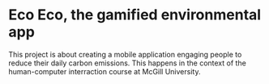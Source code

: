 # Eco Eco, the gamified environmental app

This project is about creating a mobile application engaging people to reduce their daily carbon emissions. This happens in the context of the human-computer interraction course at McGill University.
